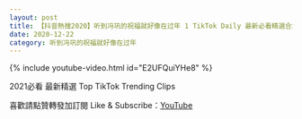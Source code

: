 ```yaml
---
layout: post
title: 【抖音熱搜2020】听到冯巩的祝福就好像在过年 1 TikTok Daily 最新必看精選合集2020 12 22
date: 2020-12-22
category: 听到冯巩的祝福就好像在过年
---
```


{% include youtube-video.html id="E2UFQuiYHe8" %}

2021必看 最新精選 Top TikTok Trending Clips

喜歡請點贊轉發加訂閱 Like & Subscribe：[YouTube](https://www.youtube.com/channel/UCAoR7VcanIPd04uEq_GIylA/videos)

